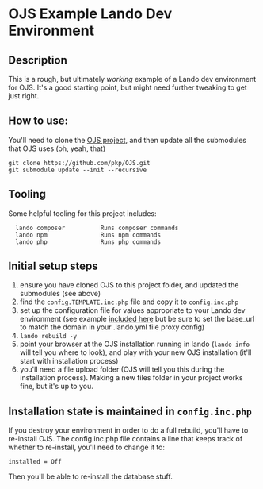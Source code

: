 # OJS Example Lando Dev Environment

## Description

This is a rough, but ultimately _working_ example of a Lando dev environment for OJS.
It's a good starting point, but might need further tweaking to get just right.

## How to use:

You'll need to clone the [OJS project](https://github.com/pkp/ojs/), and then update all the submodules that OJS uses (oh, yeah, that)
```
git clone https://github.com/pkp/OJS.git
git submodule update --init --recursive

```
## Tooling

Some helpful tooling for this project includes:

```
  lando composer          Runs composer commands
  lando npm               Runs npm commands
  lando php               Runs php commands
```

## Initial setup steps
1. ensure you have cloned OJS to this project folder, and updated the submodules (see above)
2. find the `config.TEMPLATE.inc.php` file and copy it to `config.inc.php`
3. set up the configuration file for values appropriate to your Lando dev environment (see example [included here](config.inc.php) but be sure to set the base_url to match the domain in your .lando.yml file proxy config)
4. `lando rebuild -y`
5. point your browser at the OJS installation running in lando (`lando info` will tell you where to look), and play with your new OJS installation (it'll start with installation process)
6. you'll need a file upload folder (OJS will tell you this during the installation process). Making a new files folder in your project works fine, but it's up to you.

## Installation state is maintained in `config.inc.php`
If you destroy your environment in order to do a full rebuild, you'll have to re-install OJS. The config.inc.php file contains a line that keeps track of whether to re-install, you'll need to change it to:

`installed = Off`

Then you'll be able to re-install the database stuff.

